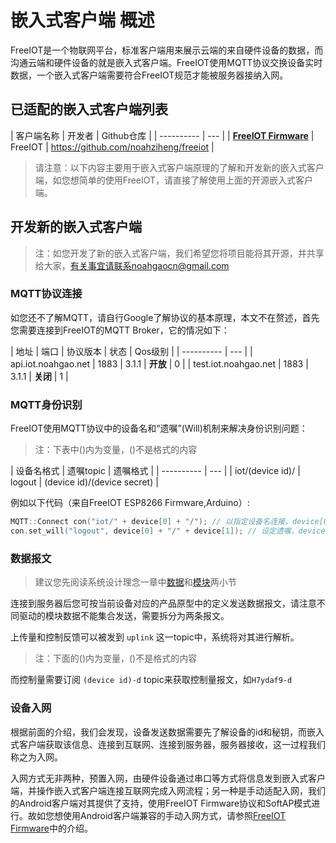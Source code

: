 # 嵌入式客户端 概述
FreeIOT是一个物联网平台，标准客户端用来展示云端的来自硬件设备的数据，而沟通云端和硬件设备的就是嵌入式客户端。FreeIOT使用MQTT协议交换设备实时数据，一个嵌入式客户端需要符合FreeIOT规范才能被服务器接纳入网。

## 已适配的嵌入式客户端列表

| 客户端名称 | 开发者 | Github仓库 |
| ---------- | --- |
|  [**FreeIOT Firmware**](firmware.md) | FreeIOT | https://github.com/noahziheng/freeiot |

> 请注意：以下内容主要用于嵌入式客户端原理的了解和开发新的嵌入式客户端，如您想简单的使用FreeIOT，请直接了解使用上面的开源嵌入式客户端。

## 开发新的嵌入式客户端
> 注：如您开发了新的嵌入式客户端，我们希望您将项目能将其开源，并共享给大家，有关事宜请联系noahgaocn@gmail.com

### MQTT协议连接
如您还不了解MQTT，请自行Google了解协议的基本原理，本文不在赘述，首先您需要连接到FreeIOT的MQTT Broker，它的情况如下：

| 地址 | 端口 | 协议版本 | 状态 | Qos级别 |
| ---------- | --- |
|  api.iot.noahgao.net | 1883 | 3.1.1 | **开放** | 0 |
|  test.iot.noahgao.net | 1883 | 3.1.1 | **关闭** | 1 |

### MQTT身份识别
FreeIOT使用MQTT协议中的设备名和“遗嘱”(Will)机制来解决身份识别问题：

 > 注：下表中()内为变量，()不是格式的内容

| 设备名格式 | 遗嘱topic | 遗嘱格式 |
| ---------- | --- |
|  iot/(device id)/ | logout | (device id)/(device secret) |

例如以下代码（来自FreeIOT ESP8266 Firmware,Arduino）:

```C++
MQTT::Connect con("iot/" + device[0] + "/"); // 以指定设备名连接，device[0]是设备的id
con.set_will("logout", device[0] + "/" + device[1]); // 设定遗嘱，device[0]是设备的id，device[1]是设备的secret
```
### 数据报文
> 建议您先阅读系统设计理念一章中[数据](../design/data.md)和[模块](../design/mod.md)两小节

连接到服务器后您可按当前设备对应的产品原型中的定义发送数据报文，请注意不同驱动的模块数据不能集合发送，需要拆分为两条报文。

上传量和控制反馈可以被发到 ```uplink``` 这一topic中，系统将对其进行解析。

 > 注：下面的()内为变量，()不是格式的内容

而控制量需要订阅 ```(device id)-d``` topic来获取控制量报文，如```H7ydaf9-d```

### 设备入网
根据前面的介绍，我们会发现，设备发送数据需要先了解设备的id和秘钥，而嵌入式客户端获取该信息、连接到互联网、连接到服务器，服务器接收，这一过程我们称之为入网。

入网方式无非两种，预置入网，由硬件设备通过串口等方式将信息发到嵌入式客户端，并操作嵌入式客户端连接互联网完成入网流程；另一种是手动适配入网，我们的Android客户端对其提供了支持，使用FreeIOT Firmware协议和SoftAP模式进行。故如您想使用Android客户端兼容的手动入网方式，请参照[FreeIOT Firmware](firmware.md)中的介绍。
